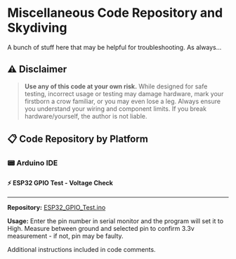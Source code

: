 # Miscellaneous Code Repository and Skydiving

A bunch of stuff here that may be helpful for troubleshooting.
As always...

## ⚠️ Disclaimer
> **Use any of this code at your own risk.** While designed for safe testing, incorrect usage or testing may damage hardware, mark your firstborn a crow familiar, or you may even lose a leg. Always ensure you understand your wiring and component limits. If you break hardware/yourself, the author is not liable.



## 📋 Code Repository by Platform

### 📟 Arduino IDE

#### ⚡ ESP32 GPIO Test - Voltage Check
---
**Repository:** [ESP32_GPIO_Test.ino](https://github.com/DisasterofPuppets/Miscellaneous-Code/blob/main/ESP32_GPIO_Test.ino)

**Usage:** Enter the pin number in serial monitor and the program will set it to High. Measure between ground and selected pin to confirm 3.3v measurement - if not, pin may be faulty.

Additional instructions included in code comments.
